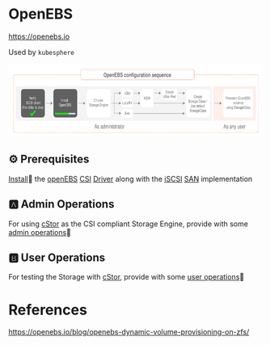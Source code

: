 # OpenEBS

https://openebs.io

Used by `kubesphere`

<img src="../images/1-config-sequence.svg" width="657" height="145"> </img>

## :gear: Prerequisites

[Install](install.md):pinching_hand: the [openEBS](https://openebs.io) [CSI](https://kubernetes-csi.github.io/docs/) [Driver](https://kubernetes-csi.github.io/docs/drivers.html) along with the [iSCSI](https://en.wikipedia.org/wiki/ISCSI) [SAN](https://en.wikipedia.org/wiki/Storage_area_network) implementation 

## :a: Admin Operations

For using [cStor](https://docs.openebs.io/docs/next/cstor.html) as the CSI compliant Storage Engine, provide with some [admin operations](adminop.md):pinching_hand:

## :b: User Operations

For testing the Storage with [cStor](https://docs.openebs.io/docs/next/cstor.html), provide with some [user operations](userop.md):pinching_hand:

# References

https://openebs.io/blog/openebs-dynamic-volume-provisioning-on-zfs/
